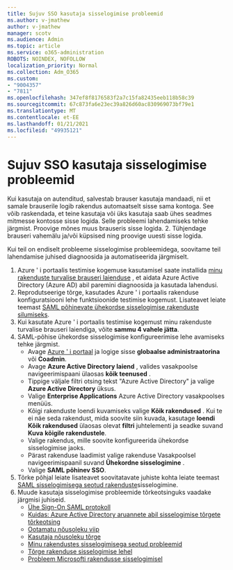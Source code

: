 ```yaml
---
title: Sujuv SSO kasutaja sisselogimise probleemid
ms.author: v-jmathew
author: v-jmathew
manager: scotv
ms.audience: Admin
ms.topic: article
ms.service: o365-administration
ROBOTS: NOINDEX, NOFOLLOW
localization_priority: Normal
ms.collection: Adm_O365
ms.custom:
- "9004357"
- "7811"
ms.openlocfilehash: 347ef8f8176583f2a7c15fa82435eeb118b58c39
ms.sourcegitcommit: 67c873fa6e23ec39a826d60ac830969073bf79e1
ms.translationtype: MT
ms.contentlocale: et-EE
ms.lasthandoff: 01/21/2021
ms.locfileid: "49935121"
---
```

# <a name="seamless-sso-user-sign-in-issues"></a>Sujuv SSO kasutaja sisselogimise probleemid

Kui kasutaja on autenditud, salvestab brauser kasutaja mandaadi, nii et samale brauserile logib rakendus automaatselt sisse sama kontoga. See võib raskendada, et teine kasutaja või üks kasutaja saab ühes seadmes mitmesse kontosse sisse logida. Selle probleemi lahendamiseks tehke järgmist. Proovige mõnes muus brauseris sisse logida. 2. Tühjendage brauseri vahemälu ja/või küpsised ning proovige uuesti sisse logida.

Kui teil on endiselt probleeme sisselogimise probleemidega, soovitame teil lahendamise juhised diagnoosida ja automatiseerida järgmiselt.

1. Azure ' i portaalis testimise kogemuse kasutamisel saate installida [minu rakenduste turvalise brauseri laienduse](https://docs.microsoft.com/azure/active-directory/manage-apps/access-panel-extension-problem-installing) , et aidata Azure Active Directory (Azure AD) abil paremini diagnoosida ja kasutada lahendusi.
2. Reprodutseerige tõrge, kasutades Azure ' i portaalis rakenduse konfiguratsiooni lehe funktsioonide testimise kogemust. Lisateavet leiate teemast [SAML põhinevate ühekordse sisselogimise rakenduste silumiseks](https://docs.microsoft.com/azure/active-directory/azuread-dev/howto-v1-debug-saml-sso-issues).
3. Kui kasutate Azure ' i portaalis testimise kogemust minu rakenduste turvalise brauseri laiendiga, võite **sammu 4 vahele jätta**.
4. SAML-põhise ühekordse sisselogimise konfigureerimise lehe avamiseks tehke järgmist.
    - Avage [Azure ' i portaal](https://portal.azure.com/) ja logige sisse **globaalse administraatorina** või **Coadmin**.
    - Avage **Azure Active Directory laiend** , valides vasakpoolse navigeerimispaani ülaosas **kõik teenused** .
    - Tippige väljale filtri otsing tekst "Azure Active Directory" ja valige **Azure Active Directory** üksus.
    - Valige **Enterprise Applications** Azure Active Directory vasakpoolses menüüs.
    - Kõigi rakenduste loendi kuvamiseks valige **Kõik rakendused** . Kui te ei näe seda rakendust, mida soovite siin kuvada, kasutage **loendi Kõik rakendused** ülaosas olevat **filtri** juhtelementi ja seadke suvand **Kuva** **kõigile rakendustele**.
    - Valige rakendus, mille soovite konfigureerida ühekordse sisselogimise jaoks.
    - Pärast rakenduse laadimist valige rakenduse Vasakpoolsel navigeerimispaanil suvand **Ühekordne sisselogimine** .
    - Valige **SAML põhinev SSO**.
5. Tõrke põhjal leiate lisateavet soovitatavate juhiste kohta leiate teemast [SAML sisselogimisega seotud rakenduste](https://docs.microsoft.com/azure/active-directory/manage-apps/application-sign-in-problem-federated-sso-gallery#application-not-found-in-directory)sisselogimine.
6. Muude kasutaja sisselogimise probleemide tõrkeotsinguks vaadake järgmisi juhiseid.
    - [Ühe Sign-On SAML protokoll](https://docs.microsoft.com/azure/active-directory/develop/single-sign-on-saml-protocol)
    - [Kuidas: Azure Active Directory aruannete abil sisselogimise tõrgete tõrkeotsing](https://docs.microsoft.com/azure/active-directory/reports-monitoring/howto-troubleshoot-sign-in-errors)
    - [Ootamatu nõusoleku viip](https://docs.microsoft.com/azure/active-directory/manage-apps/application-sign-in-unexpected-user-consent-prompt)
    - [Kasutaja nõusoleku tõrge](https://docs.microsoft.com/azure/active-directory/manage-apps/application-sign-in-unexpected-user-consent-error)
    - [Minu rakendustes sisselogimisega seotud probleemid](https://docs.microsoft.com/azure/active-directory/manage-apps/application-sign-in-other-problem-access-panel)
    - [Tõrge rakenduse sisselogimise lehel](https://docs.microsoft.com/azure/active-directory/manage-apps/application-sign-in-problem-application-error)
    - [Probleem Microsofti rakendusse sisselogimisel](https://docs.microsoft.com/azure/active-directory/manage-apps/application-sign-in-problem-first-party-microsoft)
